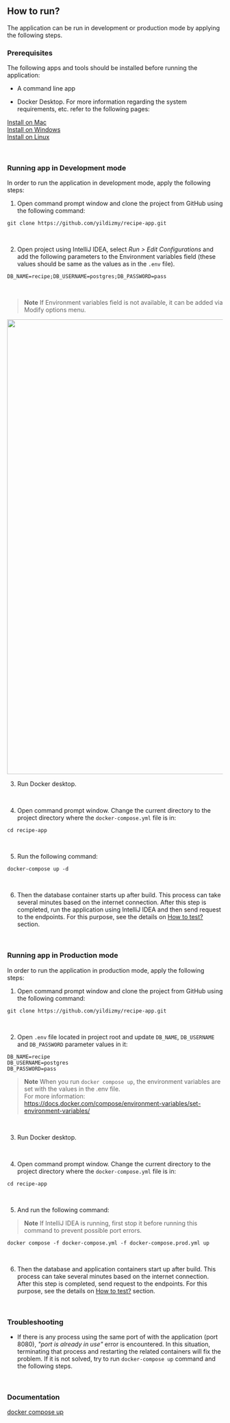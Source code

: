 ## How to run?

The application can be run in development or production mode by applying the following steps.
<br/>

### Prerequisites

The following apps and tools should be installed before running the application:

- A command line app

- Docker Desktop. For more information regarding the system requirements, etc. refer to the following pages:

[Install on Mac](https://docs.docker.com/desktop/install/mac-install/)<br/>
[Install on Windows](https://docs.docker.com/desktop/install/windows-install/)<br/>
[Install on Linux](https://docs.docker.com/desktop/install/linux-install/)<br/>

<br/>

### Running app in Development mode

In order to run the application in development mode, apply the following steps:

1. Open command prompt window and clone the project from GitHub using the following command:

```
git clone https://github.com/yildizmy/recipe-app.git
```
<br/>

2. Open project using IntelliJ IDEA, select _Run > Edit Configurations_ and add the following parameters to the Environment variables field (these values should be same as the values as in the `.env` file).

```
DB_NAME=recipe;DB_USERNAME=postgres;DB_PASSWORD=pass
```
<br/>


> **Note** If Environment variables field is not available, it can be added via Modify options menu.

<img src="images/environment_variables.png" width="1060"/>

<br/>

3. Run Docker desktop.

<br/>

4. Open command prompt window. Change the current directory to the project directory where the `docker-compose.yml` file
   is in:

```
cd recipe-app
```
<br/>


5. Run the following command:

```
docker-compose up -d
```

<br/>

6. Then the database container starts up after build. This process can take several minutes based on the internet connection. 
After this step is completed, run the application using IntelliJ IDEA and then send request to the endpoints. 
For this purpose, see the details on [How to test?](how_to_test.md) section.

<br/>

### Running app in Production mode

In order to run the application in production mode, apply the following steps:

1. Open command prompt window and clone the project from GitHub using the following command:

```
git clone https://github.com/yildizmy/recipe-app.git
```
<br/>


2. Open `.env` file located in project root and update `DB_NAME`, `DB_USERNAME` and `DB_PASSWORD` parameter values in it:

```
DB_NAME=recipe
DB_USERNAME=postgres
DB_PASSWORD=pass
```

> **Note** When you run `docker compose up`, the environment variables are set with the values in the .env file. </br>
> For more information: https://docs.docker.com/compose/environment-variables/set-environment-variables/

<br/>

3. Run Docker desktop.

<br/>

4. Open command prompt window. Change the current directory to the project directory where the `docker-compose.yml` file is in:

```
cd recipe-app
```
<br/>

5. And run the following command:

> **Note** If IntelliJ IDEA is running, first stop it before running this command to prevent possible port errors.

```
docker compose -f docker-compose.yml -f docker-compose.prod.yml up
```

<br/>



6. Then the database and application containers start up after build. This process can take several minutes based on the internet connection. After this step is completed, send request to the endpoints. For this purpose, see the details on [How to test?](how_to_test.md) section.


<br/>

### Troubleshooting

* If there is any process using the same port of with the application (port 8080), _"port is already in use"_ error is
  encountered. In this situation, terminating that process and restarting the related containers will fix the problem. If it is not solved, try to run `docker-compose up` command and the following steps.

<br/>

### Documentation

[docker compose up](https://docs.docker.com/engine/reference/commandline/compose_up/)<br/>


<br/>
<br/>